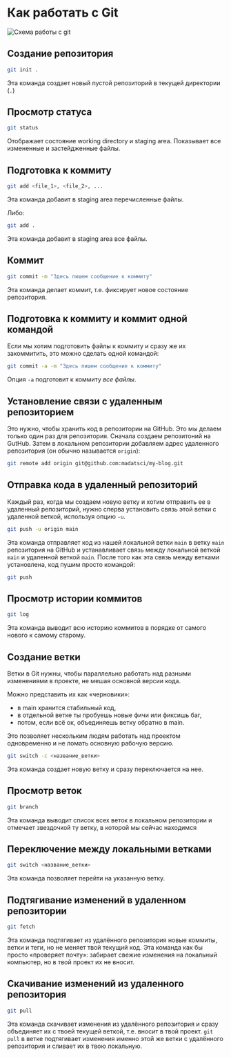 # Как работать с Git

![Схема работы с git](https://i.sstatic.net/sVRU5.png)

## Создание репозитория

```bash
git init .
```

Эта команда создает новый пустой репозиторий в текущей директории (`.`)

## Просмотр статуса

```bash
git status
```

Отображает состояние working directory и staging area. Показывает все измененные и застейдженные файлы.

## Подготовка к коммиту

```bash
git add <file_1>, <file_2>, ...
```

Эта команда добавит в staging area перечисленные файлы.

Либо:

```bash
git add .
```

Эта команда добавит в staging area все файлы.

## Коммит

```bash
git commit -m "Здесь пишем сообщение к коммиту"
```

Эта команда делает коммит, т.е. фиксирует новое состояние репозитория.

## Подготовка к коммиту и коммит одной командой

Если мы хотим подготовить файлы к коммиту и сразу же их закоммитить, это можно сделать одной командой:

```bash
git commit -a -m "Здесь пишем сообщение к коммиту"
```

Опция `-a` подготовит к коммиту *все файлы*.

## Установление связи с удаленным репозиторием

Это нужно, чтобы хранить код в репозитории на GitHub. Это мы делаем только один раз для репозитория. Сначала создаем репозитоний на GutHub. Затем в локальном репозитории добавляем адрес удаленного репозитория (он обычно называется `origin`):

```bash
git remote add origin git@github.com:madatsci/my-blog.git
```

## Отправка кода в удаленный репозиторий

Каждый раз, когда мы создаем новую ветку и хотим отправить ее в удаленный репозиторий, нужно сперва установить связь этой ветки с удаленной веткой, используя опцию `-u`.

```bash
git push -u origin main
```

Эта команда отправляет код из нашей локальной ветки `main` в ветку `main` репозитория на GitHub и устанавливает связь между локальной веткой `main` и удаленной веткой `main`. После того как эта связь между ветками установлена, код пушим просто командой:

```bash
git push
```

## Просмотр истории коммитов

```bash
git log
```

Эта команда выводит всю историю коммитов в порядке от самого нового к самому старому.

## Создание ветки

Ветки в Git нужны, чтобы параллельно работать над разными изменениями в проекте, не мешая основной версии кода.

Можно представить их как «черновики»:
- в main хранится стабильный код,
- в отдельной ветке ты пробуешь новые фичи или фиксишь баг,
- потом, если всё ок, объединяешь ветку обратно в main.

Это позволяет нескольким людям работать над проектом одновременно и не ломать основную рабочую версию.

```bash
git switch -c <название_ветки>
```

Эта команда создает новую ветку и сразу переключается на нее.

## Просмотр веток

```bash
git branch
```

Эта команда выводит список всех веток в локальном репозитории и отмечает звездочкой ту ветку, в которой мы сейчас находимся

## Переключение между локальными ветками

```bash
git switch <название_ветки>
```

Эта команда позволяет перейти на указанную ветку.

## Подтягивание изменений в удаленном репозитории

```bash
git fetch
```

Эта команда подтягивает из удалённого репозитория новые коммиты, ветки и теги, но не меняет твой текущий код. Эта команда как бы просто «проверяет почту»: забирает свежие изменения на локальный компьютер, но в твой проект их не вносит.

## Скачивание изменений из удаленного репозитория

```bash
git pull
```

Эта команда скачивает изменения из удалённого репозитория и сразу объединяет их с твоей текущей веткой, т.е. вносит в твой проект. `git pull` в ветке подтягивает изменения именно этой же ветки с удалённого репозитория и сливает их в твою локальную.
